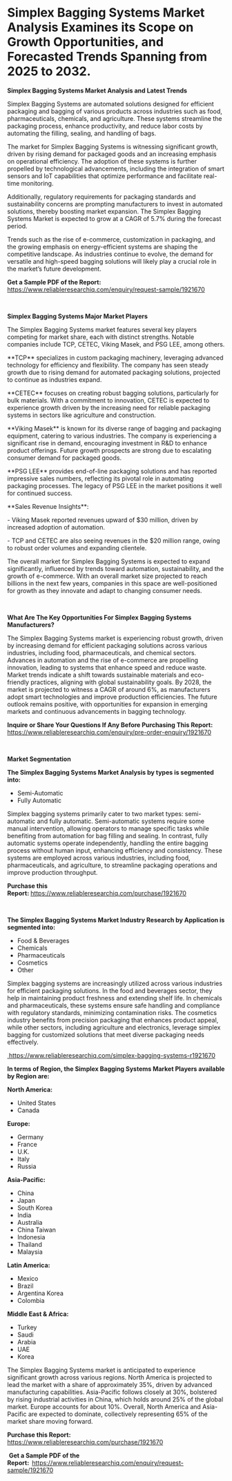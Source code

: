 <p><h1>Simplex Bagging Systems Market Analysis Examines its Scope on Growth Opportunities, and Forecasted Trends Spanning from 2025 to 2032.</h1></p><p><strong>Simplex Bagging Systems Market Analysis and Latest Trends</strong></p>
<p><p>Simplex Bagging Systems are automated solutions designed for efficient packaging and bagging of various products across industries such as food, pharmaceuticals, chemicals, and agriculture. These systems streamline the packaging process, enhance productivity, and reduce labor costs by automating the filling, sealing, and handling of bags. </p><p>The market for Simplex Bagging Systems is witnessing significant growth, driven by rising demand for packaged goods and an increasing emphasis on operational efficiency. The adoption of these systems is further propelled by technological advancements, including the integration of smart sensors and IoT capabilities that optimize performance and facilitate real-time monitoring. </p><p>Additionally, regulatory requirements for packaging standards and sustainability concerns are prompting manufacturers to invest in automated solutions, thereby boosting market expansion. The Simplex Bagging Systems Market is expected to grow at a CAGR of 5.7% during the forecast period. </p><p>Trends such as the rise of e-commerce, customization in packaging, and the growing emphasis on energy-efficient systems are shaping the competitive landscape. As industries continue to evolve, the demand for versatile and high-speed bagging solutions will likely play a crucial role in the market’s future development.</p></p>
<p><strong>Get a Sample PDF of the Report:&nbsp;</strong> <a href="https://www.reliableresearchiq.com/enquiry/request-sample/1921670?utm_campaign=2336&utm_medium=2&utm_source=Github&utm_content=ia&utm_term=12042025&utm_id=simplex-bagging-systems">https://www.reliableresearchiq.com/enquiry/request-sample/1921670</a></p>
<p>&nbsp;</p>
<p><strong>Simplex Bagging Systems Major Market Players</strong></p>
<p><p>The Simplex Bagging Systems market features several key players competing for market share, each with distinct strengths. Notable companies include TCP, CETEC, Viking Masek, and PSG LEE, among others.</p><p>**TCP** specializes in custom packaging machinery, leveraging advanced technology for efficiency and flexibility. The company has seen steady growth due to rising demand for automated packaging solutions, projected to continue as industries expand.</p><p>**CETEC** focuses on creating robust bagging solutions, particularly for bulk materials. With a commitment to innovation, CETEC is expected to experience growth driven by the increasing need for reliable packaging systems in sectors like agriculture and construction.</p><p>**Viking Masek** is known for its diverse range of bagging and packaging equipment, catering to various industries. The company is experiencing a significant rise in demand, encouraging investment in R&D to enhance product offerings. Future growth prospects are strong due to escalating consumer demand for packaged goods.</p><p>**PSG LEE** provides end-of-line packaging solutions and has reported impressive sales numbers, reflecting its pivotal role in automating packaging processes. The legacy of PSG LEE in the market positions it well for continued success.</p><p>**Sales Revenue Insights**: </p><p>- Viking Masek reported revenues upward of $30 million, driven by increased adoption of automation.</p><p>- TCP and CETEC are also seeing revenues in the $20 million range, owing to robust order volumes and expanding clientele.</p><p>The overall market for Simplex Bagging Systems is expected to expand significantly, influenced by trends toward automation, sustainability, and the growth of e-commerce. With an overall market size projected to reach billions in the next few years, companies in this space are well-positioned for growth as they innovate and adapt to changing consumer needs.</p></p>
<p>&nbsp;</p>
<p><strong>What Are The Key Opportunities For Simplex Bagging Systems Manufacturers?</strong></p>
<p><p>The Simplex Bagging Systems market is experiencing robust growth, driven by increasing demand for efficient packaging solutions across various industries, including food, pharmaceuticals, and chemical sectors. Advances in automation and the rise of e-commerce are propelling innovation, leading to systems that enhance speed and reduce waste. Market trends indicate a shift towards sustainable materials and eco-friendly practices, aligning with global sustainability goals. By 2028, the market is projected to witness a CAGR of around 6%, as manufacturers adopt smart technologies and improve production efficiencies. The future outlook remains positive, with opportunities for expansion in emerging markets and continuous advancements in bagging technology.</p></p>
<p><strong>Inquire or Share Your Questions If Any Before Purchasing This Report:</strong> <a href="https://www.reliableresearchiq.com/enquiry/pre-order-enquiry/1921670?utm_campaign=2336&utm_medium=2&utm_source=Github&utm_content=ia&utm_term=12042025&utm_id=simplex-bagging-systems">https://www.reliableresearchiq.com/enquiry/pre-order-enquiry/1921670</a></p>
<p>&nbsp;</p>
<p><strong>Market Segmentation</strong></p>
<p><strong>The Simplex Bagging Systems Market Analysis by types is segmented into:</strong></p>
<p><ul><li>Semi-Automatic</li><li>Fully Automatic</li></ul></p>
<p><p>Simplex bagging systems primarily cater to two market types: semi-automatic and fully automatic. Semi-automatic systems require some manual intervention, allowing operators to manage specific tasks while benefiting from automation for bag filling and sealing. In contrast, fully automatic systems operate independently, handling the entire bagging process without human input, enhancing efficiency and consistency. These systems are employed across various industries, including food, pharmaceuticals, and agriculture, to streamline packaging operations and improve production throughput.</p></p>
<p><strong>Purchase this Report:&nbsp;</strong><a href="https://www.reliableresearchiq.com/purchase/1921670?utm_campaign=2336&utm_medium=2&utm_source=Github&utm_content=ia&utm_term=12042025&utm_id=simplex-bagging-systems">https://www.reliableresearchiq.com/purchase/1921670</a></p>
<p>&nbsp;</p>
<p><strong>The Simplex Bagging Systems Market Industry Research by Application is segmented into:</strong></p>
<p><ul><li>Food & Beverages</li><li>Chemicals</li><li>Pharmaceuticals</li><li>Cosmetics</li><li>Other</li></ul></p>
<p><p>Simplex bagging systems are increasingly utilized across various industries for efficient packaging solutions. In the food and beverages sector, they help in maintaining product freshness and extending shelf life. In chemicals and pharmaceuticals, these systems ensure safe handling and compliance with regulatory standards, minimizing contamination risks. The cosmetics industry benefits from precision packaging that enhances product appeal, while other sectors, including agriculture and electronics, leverage simplex bagging for customized solutions that meet diverse packaging needs effectively.</p></p>
<p><a href="https://www.reliableresearchiq.com/simplex-bagging-systems-r1921670?utm_campaign=2336&utm_medium=2&utm_source=Github&utm_content=ia&utm_term=12042025&utm_id=simplex-bagging-systems">&nbsp;https://www.reliableresearchiq.com/simplex-bagging-systems-r1921670</a></p>
<p><strong>In terms of Region, the Simplex Bagging Systems Market Players available by Region are:</strong></p>
<p>
    <p> <strong> North America: </strong>
        <ul>
            <li>United States</li>
            <li>Canada</li>
        </ul>
        </p> 
    <p> <strong> Europe: </strong>
        <ul>
            <li>Germany</li>
            <li>France</li>
            <li>U.K.</li>
            <li>Italy</li>
            <li>Russia</li>
        </ul>
        </p> 
    <p> <strong> Asia-Pacific: </strong>
        <ul>
            <li>China</li>
            <li>Japan</li>
            <li>South Korea</li>
            <li>India</li>
            <li>Australia</li>
            <li>China Taiwan</li>
            <li>Indonesia</li>
            <li>Thailand</li>
            <li>Malaysia</li>
        </ul>
        </p> 
    <p> <strong> Latin America: </strong>
        <ul>
            <li>Mexico</li>
            <li>Brazil</li>
            <li>Argentina Korea</li>
            <li>Colombia</li>
        </ul>
        </p> 
    <p> <strong> Middle East & Africa: </strong>
        <ul>
            <li>Turkey</li>
            <li>Saudi</li>
            <li>Arabia</li>
            <li>UAE</li>
            <li>Korea</li>
        </ul>
    </p>
    </p>
<p><p>The Simplex Bagging Systems market is anticipated to experience significant growth across various regions. North America is projected to lead the market with a share of approximately 35%, driven by advanced manufacturing capabilities. Asia-Pacific follows closely at 30%, bolstered by rising industrial activities in China, which holds around 25% of the global market. Europe accounts for about 10%. Overall, North America and Asia-Pacific are expected to dominate, collectively representing 65% of the market share moving forward.</p></p>
<p><strong>Purchase this Report: </strong><a href="https://www.reliableresearchiq.com/purchase/1921670?utm_campaign=2336&utm_medium=2&utm_source=Github&utm_content=ia&utm_term=12042025&utm_id=simplex-bagging-systems">https://www.reliableresearchiq.com/purchase/1921670</a></p>
<p>&nbsp;<strong>Get a Sample PDF of the Report:&nbsp;&nbsp;</strong><a href="https://www.reliableresearchiq.com/enquiry/request-sample/1921670?utm_campaign=2336&utm_medium=2&utm_source=Github&utm_content=ia&utm_term=12042025&utm_id=simplex-bagging-systems">https://www.reliableresearchiq.com/enquiry/request-sample/1921670</a></p>
<p><strong></strong></p>
<p><p></p><p></p><p></p></p>